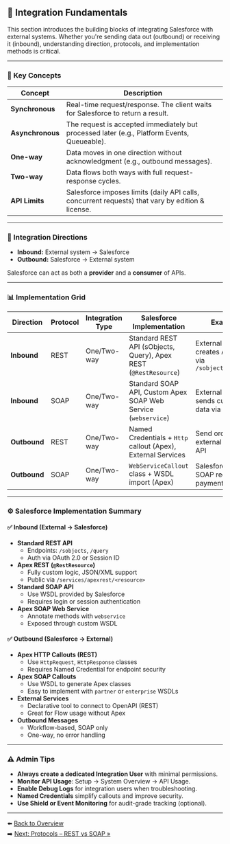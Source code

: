 ## 🔧 Integration Fundamentals

This section introduces the building blocks of integrating Salesforce with external systems. Whether you're sending data out (outbound) or receiving it (inbound), understanding direction, protocols, and implementation methods is critical.

---

### 📘 Key Concepts

| Concept           | Description                                                                                      |
|-------------------|--------------------------------------------------------------------------------------------------|
| **Synchronous**    | Real-time request/response. The client waits for Salesforce to return a result.                 |
| **Asynchronous**   | The request is accepted immediately but processed later (e.g., Platform Events, Queueable).     |
| **One-way**        | Data moves in one direction without acknowledgment (e.g., outbound messages).                   |
| **Two-way**        | Data flows both ways with full request-response cycles.                                         |
| **API Limits**     | Salesforce imposes limits (daily API calls, concurrent requests) that vary by edition & license.|

---

### 🔄 Integration Directions

- **Inbound:** External system → Salesforce  
- **Outbound:** Salesforce → External system

Salesforce can act as both a **provider** and a **consumer** of APIs.

---

### 📊 Implementation Grid

| Direction | Protocol | Integration Type | Salesforce Implementation | Example |
|----------|----------|------------------|-----------------------------|---------|
| **Inbound** | REST  | One/Two-way       | Standard REST API (sObjects, Query), Apex REST (`@RestResource`) | External system creates Account via `/sobjects/Account` |
| **Inbound** | SOAP  | One/Two-way       | Standard SOAP API, Custom Apex SOAP Web Service (`webservice`) | External ERP sends customer data via WSDL |
| **Outbound** | REST | One/Two-way       | Named Credentials + `Http` callout (Apex), External Services | Send order info to external inventory API |
| **Outbound** | SOAP | One/Two-way       | `WebServiceCallout` class + WSDL import (Apex) | Salesforce sends SOAP request to payment gateway |

---

### ⚙️ Salesforce Implementation Summary

#### ✅ **Inbound (External → Salesforce)**

- **Standard REST API**
  - Endpoints: `/sobjects`, `/query`
  - Auth via OAuth 2.0 or Session ID
- **Apex REST (`@RestResource`)**
  - Fully custom logic, JSON/XML support
  - Public via `/services/apexrest/<resource>`
- **Standard SOAP API**
  - Use WSDL provided by Salesforce
  - Requires login or session authentication
- **Apex SOAP Web Service**
  - Annotate methods with `webservice`
  - Exposed through custom WSDL

#### ✅ **Outbound (Salesforce → External)**

- **Apex HTTP Callouts (REST)**
  - Use `HttpRequest`, `HttpResponse` classes
  - Requires Named Credential for endpoint security
- **Apex SOAP Callouts**
  - Use WSDL to generate Apex classes
  - Easy to implement with `partner` or `enterprise` WSDLs
- **External Services**
  - Declarative tool to connect to OpenAPI (REST)
  - Great for Flow usage without Apex
- **Outbound Messages**
  - Workflow-based, SOAP only
  - One-way, no error handling

---

### ⚠️ Admin Tips

- **Always create a dedicated Integration User** with minimal permissions.
- **Monitor API Usage**: Setup → System Overview → API Usage.
- **Enable Debug Logs** for integration users when troubleshooting.
- **Named Credentials** simplify callouts and improve security.
- **Use Shield or Event Monitoring** for audit-grade tracking (optional).

---

⬅️ [Back to Overview](Overview.md)  
➡️ [Next: Protocols – REST vs SOAP »](Protocols.md)